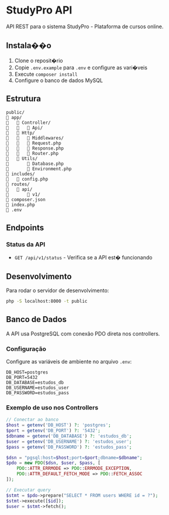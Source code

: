 # StudyPro API

API REST para o sistema StudyPro - Plataforma de cursos online.

## Instala��o

1. Clone o reposit�rio
2. Copie `.env.example` para `.env` e configure as vari�veis
3. Execute `composer install`
4. Configure o banco de dados MySQL

## Estrutura

```
public/
   app/
      Controller/
         Api/
      Http/
         Middlewares/
         Request.php
         Response.php
         Router.php
      Utils/
          Database.php
          Environment.php
   includes/
      config.php
   routes/
      api/
          v1/
   composer.json
   index.php
   .env
```

## Endpoints

### Status da API
- `GET /api/v1/status` - Verifica se a API est� funcionando

## Desenvolvimento

Para rodar o servidor de desenvolvimento:

```bash
php -S localhost:8000 -t public
```

## Banco de Dados

A API usa PostgreSQL com conexão PDO direta nos controllers.

### Configuração

Configure as variáveis de ambiente no arquivo `.env`:

```env
DB_HOST=postgres
DB_PORT=5432
DB_DATABASE=estudos_db
DB_USERNAME=estudos_user
DB_PASSWORD=estudos_pass
```

### Exemplo de uso nos Controllers

```php
// Conectar ao banco
$host = getenv('DB_HOST') ?: 'postgres';
$port = getenv('DB_PORT') ?: '5432';
$dbname = getenv('DB_DATABASE') ?: 'estudos_db';
$user = getenv('DB_USERNAME') ?: 'estudos_user';
$pass = getenv('DB_PASSWORD') ?: 'estudos_pass';

$dsn = "pgsql:host=$host;port=$port;dbname=$dbname";
$pdo = new PDO($dsn, $user, $pass, [
    PDO::ATTR_ERRMODE => PDO::ERRMODE_EXCEPTION,
    PDO::ATTR_DEFAULT_FETCH_MODE => PDO::FETCH_ASSOC
]);

// Executar query
$stmt = $pdo->prepare("SELECT * FROM users WHERE id = ?");
$stmt->execute([$id]);
$user = $stmt->fetch();
```